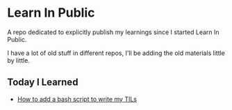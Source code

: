 # Learn In Public

A repo dedicated to explicitly publish my learnings since I started Learn In Public.

I have a lot of old stuff in different repos, I'll be adding the old materials little by little.

## Today I Learned

- [How to add a bash script to write my TILs](Today-I-Learned/2020-04-19_07-11-08.md)